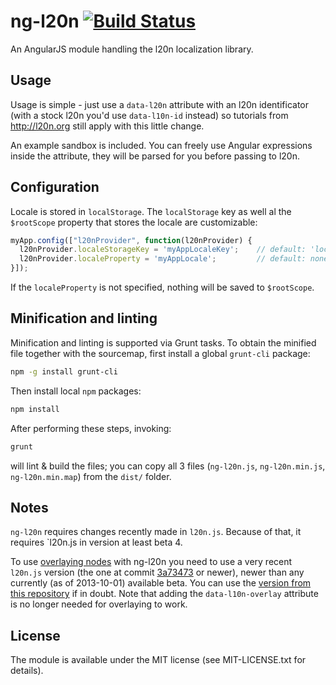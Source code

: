 ng-l20n [![Build Status](https://travis-ci.org/EE/ng-l20n.png?branch=master)](https://travis-ci.org/EE/ng-l20n)
=======

An AngularJS module handling the l20n localization library.

Usage
-----

Usage is simple - just use a `data-l20n` attribute with an l20n identificator (with a stock l20n you'd
use `data-l10n-id` instead) so tutorials from http://l20n.org still apply with this little change.

An example sandbox is included. You can freely use Angular expressions inside the attribute, they will be parsed for
you before passing to l20n.

Configuration
-------------

Locale is stored in `localStorage`. The `localStorage` key as well al the `$rootScope` property that stores
the locale are customizable:

```js
myApp.config(["l20nProvider", function(l20nProvider) {
  l20nProvider.localeStorageKey = 'myAppLocaleKey';    // default: 'locale'
  l20nProvider.localeProperty = 'myAppLocale';         // default: none
}]);
```

If the `localeProperty` is not specified, nothing will be saved to `$rootScope`.

Minification and linting
------------------------

Minification and linting is supported via Grunt tasks. To obtain the minified file together with the
sourcemap, first install a global `grunt-cli` package:

```bash
npm -g install grunt-cli
```

Then install local `npm` packages:
```bash
npm install
```

After performing these steps, invoking:
```bash
grunt
```
will lint & build the files; you can copy all 3 files (`ng-l20n.js`, `ng-l20n.min.js`, `ng-l20n.min.map`)
from the `dist/` folder.

Notes
-----

`ng-l20n` requires changes recently made in `l20n.js`. Because of that, it requires `l20n.js in version at least
beta 4.

To use
[overlaying nodes](https://blog.mozilla.org/l10n/2012/07/16/l20n-features-explained-dom-overlays/)
with ng-l20n you need to use a very recent `l20n.js` version (the one at commit
[3a73473](https://github.com/l20n/l20n.js/tree/3a73473c350e26786b7b4c2d72f9ada73d6f7aa0)
or newer), newer than any currently (as of 2013-10-01) available beta. You can use the
[version from this repository](https://github.com/EE/ng-l20n/blob/master/vendor/l20n.js)
if in doubt. Note that adding the `data-l10n-overlay` attribute is no longer needed for overlaying to work.

License
-------

The module is available under the MIT license (see MIT-LICENSE.txt for details).
